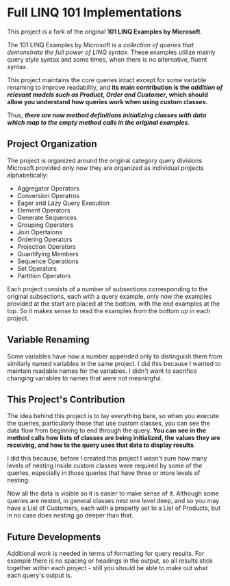 # Full LINQ 101 Implementations

This project is a fork of the original **101 LINQ Examples by Microsoft**.

The 101 LINQ Examples by Microsoft is a *collection of queries that demonstrate
the full power of LINQ syntax*. These examples utilize mainly query style syntax and some times, when there is no alternative, fluent syntax.

This project maintains the core queries intact except for some variable renaming to improve readability, and **its main contribution is the _addition of relevant models such as Product, Order and Customer_, which should allow you understand how queries work when using custom classes.**

Thus, ***there are now method definitions initializing classes with data which map to the empty method calls in the original examples***.

## Project Organization

The project is organized around the original category query divisions Microsoft provided only now they are organized as individual projects alphabetically:

- Aggregator Operators
- Conversion Operatros
- Eager and Lazy Query Execution
- Element Operators
- Generate Sequences
- Grouping Operators
- Join Opertaions
- Ordering Operators
- Projection Operators
- Quantifying Members
- Sequence Operations
- Set Operators
- Partition Operators

Each project consists of a number of subsections corresponding to the original subsections, each with a query example, only now the examples provided at the start are placed at the bottom, with the end examples at the top. So it makes sense to read the examples from the bottom up in each project.

## Variable Renaming

Some variables have now a number appended only to distinguish them from similarly named variables in the same project. I did this because I wanted to maintain readable names for the variables. I didn't want to sacrifice changing variables to names that were not meaningful.

## This Project's Contribution

The idea behind this project is to lay everything bare, so when you execute the queries, particularly those that use custom classes, you can see the data flow from beginning to end through the query. **You can see in the method calls how lists of classes are being initialized, the values they are receiving, and how to the query uses that data to display results**. 

I did this because, before I created this project I wasn't sure how many levels of nesting inside custom classes were required by some of the queries, especially in those queries that have three or more levels of nesting. 

Now all the data is visible so it is easier to make sense of it. Although some queries are nested, in general classes nest one level deep, and so you may have a List of Customers, each with a property set to a List of Products, but in no case does nesting go deeper than that.

## Future Developments

Additional work is needed in terms of formatting for query results. For example there is no spacing or headings in the output, so all results stick together within each project - still you should be able to make out what each query's output is.
